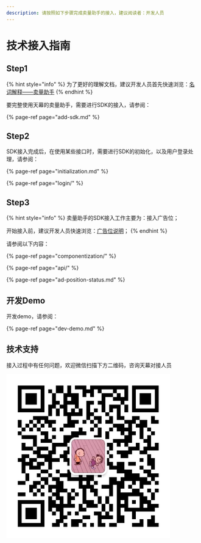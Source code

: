 ```yaml
---
description: 请按照如下步骤完成卖量助手的接入，建议阅读者：开发人员
---
```


# 技术接入指南

## Step1

{% hint style="info" %}
为了更好的理解文档，建议开发人员首先快速浏览：[名词解释——卖量助手](../../glossary.md#2-mai-liang-zhu-shou)
{% endhint %}

要完整使用天幕的卖量助手，需要进行SDK的接入，请参阅：

{% page-ref page="add-sdk.md" %}

## Step2

SDK接入完成后，在使用某些接口时，需要进行SDK的初始化，以及用户登录处理，请参阅：

{% page-ref page="initialization.md" %}

{% page-ref page="login/" %}

## Step3

{% hint style="info" %}
卖量助手的SDK接入工作主要为：接入广告位；

开始接入前，建议开发人员快速浏览：[广告位说明](../ad-types/)；
{% endhint %}

请参阅以下内容：

{% page-ref page="componentization/" %}

{% page-ref page="api/" %}

{% page-ref page="ad-position-status.md" %}

## 开发Demo

开发demo，请参阅：

{% page-ref page="dev-demo.md" %}

## 技术支持

接入过程中有任何问题，欢迎微信扫描下方二维码，咨询天幕对接人员

![&#x5FAE;&#x4FE1;&#x626B;&#x4E00;&#x626B;&#xFF0C;&#x6DFB;&#x52A0;&#x5929;&#x5E55;&#x5BF9;&#x63A5;&#x4EBA;&#x5458;&#x5FAE;&#x4FE1;](../../.gitbook/assets/wei-xin-tu-pian-20191009150820%20%281%29.jpg)



